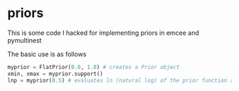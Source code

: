 # priors
This is some code I hacked for implementing priors in emcee and pymultinest

The basic use is as follows

```python
myprior = FlatPrior(0.0, 1.0) # creates a Prior object
xmin, xmax = myprior.support()
lnp = myprior(0.5) # evaluates ln (natural log) of the prior function at the requested point
```

